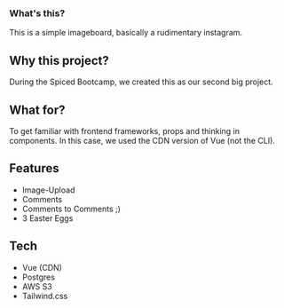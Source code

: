 ### What's this?

This is a simple imageboard, basically a rudimentary instagram.

## Why this project?

During the Spiced Bootcamp, we created this as our second big project.

## What for?

To get familiar with frontend frameworks, props and thinking in components. In this case, we used the CDN version of Vue (not the CLI).

## Features

-   Image-Upload
-   Comments
-   Comments to Comments ;)
-   3 Easter Eggs

## Tech

-   Vue (CDN)
-   Postgres
-   AWS S3
-   Tailwind.css
